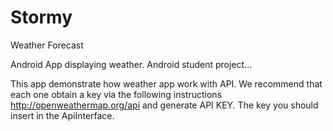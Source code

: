 # Stormy
Weather Forecast


Android App displaying weather. Android student project...
 
 This app demonstrate how weather app work with API. We recommend that each one obtain a key via the following instructions
 http://openweathermap.org/api and generate API KEY. The key you should insert in the ApiInterface.
